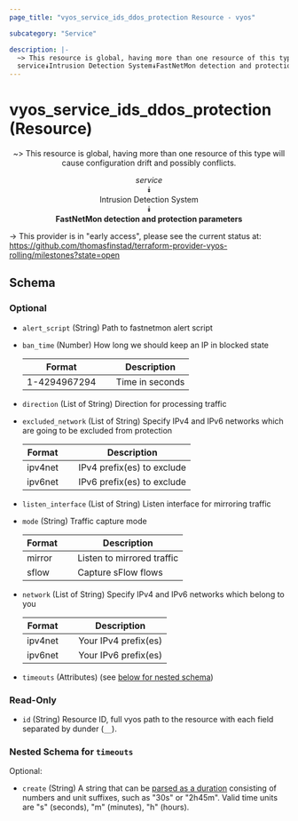 ```yaml
---
page_title: "vyos_service_ids_ddos_protection Resource - vyos"

subcategory: "Service"

description: |- 
  ~> This resource is global, having more than one resource of this type will cause configuration drift and possibly conflicts.
  service⯯Intrusion Detection System⯯FastNetMon detection and protection parameters
---
```


# vyos_service_ids_ddos_protection (Resource)
<center>

~> This resource is global, having more than one resource of this type will cause configuration drift and possibly conflicts.

*service*  
⯯  
Intrusion Detection System  
⯯  
**FastNetMon detection and protection parameters**


</center>

-> This provider is in "early access", please see the current status at: https://github.com/thomasfinstad/terraform-provider-vyos-rolling/milestones?state=open

## Schema

### Optional

- `alert_script` (String) Path to fastnetmon alert script
- `ban_time` (Number) How long we should keep an IP in blocked state

    |Format        &emsp;|Description      |
    |----------------|-------------------|
    |1-4294967294  &emsp;|Time in seconds  |
- `direction` (List of String) Direction for processing traffic
- `excluded_network` (List of String) Specify IPv4 and IPv6 networks which are going to be excluded from protection

    |Format   &emsp;|Description                 |
    |-----------|------------------------------|
    |ipv4net  &emsp;|IPv4 prefix(es) to exclude  |
    |ipv6net  &emsp;|IPv6 prefix(es) to exclude  |
- `listen_interface` (List of String) Listen interface for mirroring traffic
- `mode` (String) Traffic capture mode

    |Format  &emsp;|Description                 |
    |----------|------------------------------|
    |mirror  &emsp;|Listen to mirrored traffic  |
    |sflow   &emsp;|Capture sFlow flows         |
- `network` (List of String) Specify IPv4 and IPv6 networks which belong to you

    |Format   &emsp;|Description           |
    |-----------|------------------------|
    |ipv4net  &emsp;|Your IPv4 prefix(es)  |
    |ipv6net  &emsp;|Your IPv6 prefix(es)  |
- `timeouts` (Attributes) (see [below for nested schema](#nestedatt--timeouts))

### Read-Only

- `id` (String) Resource ID, full vyos path to the resource with each field separated by dunder (`__`).

<a id="nestedatt--timeouts"></a>
### Nested Schema for `timeouts`

Optional:

- `create` (String) A string that can be [parsed as a duration](https://pkg.go.dev/time#ParseDuration) consisting of numbers and unit suffixes, such as &#34;30s&#34; or &#34;2h45m&#34;. Valid time units are &#34;s&#34; (seconds), &#34;m&#34; (minutes), &#34;h&#34; (hours).  
